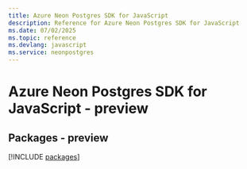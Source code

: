 ```yaml
---
title: Azure Neon Postgres SDK for JavaScript
description: Reference for Azure Neon Postgres SDK for JavaScript
ms.date: 07/02/2025
ms.topic: reference
ms.devlang: javascript
ms.service: neonpostgres
---
```

# Azure Neon Postgres SDK for JavaScript - preview
## Packages - preview
[!INCLUDE [packages](neon-postgres-index.md)]